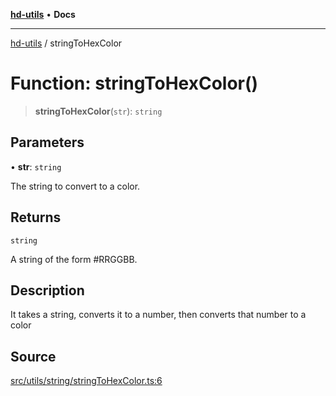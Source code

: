 [**hd-utils**](../README.md) • **Docs**

***

[hd-utils](../globals.md) / stringToHexColor

# Function: stringToHexColor()

> **stringToHexColor**(`str`): `string`

## Parameters

• **str**: `string`

The string to convert to a color.

## Returns

`string`

A string of the form #RRGGBB.

## Description

It takes a string, converts it to a number, then converts that number to a color

## Source

[src/utils/string/stringToHexColor.ts:6](https://github.com/AhmadHddad/h-utils/blob/8e9e542f98b1a43a336ce585dc8666b21b0e894d/src/utils/string/stringToHexColor.ts#L6)
